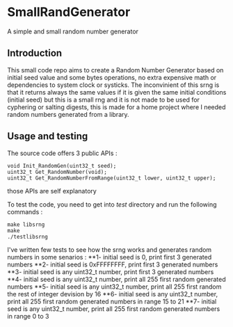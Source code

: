 # SmallRandGenerator
A simple and small random number generator

## Introduction

This small code repo aims to create a Random Number Generator based on initial seed value and some bytes operations, no extra expensive math or dependencies to system clock or systicks. The inconvinient of this srng is that it returns always the same values if it is given the same initial conditions (initial seed) but this is a small rng and it is not made to be used for cyphering or salting digests, this is made for a home project where I needed random numbers generated from a library.

## Usage and testing

The source code offers 3 public APIs : 

```
void Init_RandomGen(uint32_t seed);
uint32_t Get_RandomNumber(void);
uint32_t Get_RandomNumberFromRange(uint32_t lower, uint32_t upper);
```
those APIs are self explanatory 

To test the code, you need to get into *test* directory and run the following commands :

```
make libsrng
make
./testlibsrng
```
I've written few tests to see how the srng works and generates random numbers in some senarios :
**1- initial seed is 0, print first 3 generated numbers
**2- initial seed is 0xFFFFFFFF, print first 3 generated numbers
**3- initial seed is any uint32_t number, print first 3 generated numbers
**4- initial seed is any uint32_t number, print all 255 first random generated numbers 
**5- initial seed is any uint32_t number, print all 255 first random the rest of integer devision by 16
**6- initial seed is any uint32_t number, print all 255 first random generated numbers in range 15 to 21
**7- initial seed is any uint32_t number, print all 255 first random generated numbers in range 0 to 3

